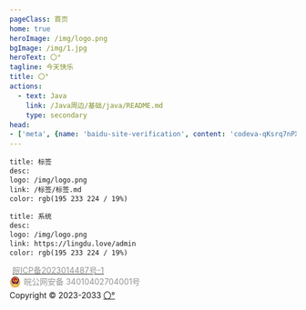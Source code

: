 ```yaml
---
pageClass: 首页
home: true
heroImage: /img/logo.png
bgImage: /img/1.jpg
heroText: 〇°
tagline: 今天快乐
title: 〇°
actions:
  - text: Java
    link: /Java周边/基础/java/README.md
    type: secondary
head:
- ['meta', {name: 'baidu-site-verification', content: 'codeva-qKsrq7nPXz'}]
---
```


[//]: # ([统计]&#40;/本站建设/站点统计/README.md&#41;)


```card
title: 标签
desc: 
logo: /img/logo.png
link: /标签/标签.md
color: rgb(195 233 224 / 19%)
```

```card
title: 系统
desc: 
logo: /img/logo.png
link: https://lingdu.love/admin
color: rgb(195 233 224 / 19%)
```


<!--   备案标注   -->
<div id="fixed-bottom-center">
<a target="_blank"  data-v-99bcade8="" href="https://beian.miit.gov.cn/#/Integrated/index">
  <p style="height:20px;line-height:20px;margin: 0 0 0 5px; color:#939393;">
    皖ICP备2023014487号-1
  </p>
</a>
<a target="_blank" href="http://www.beian.gov.cn/portal/registerSystemInfo?recordcode=34010402704001" style="display:inline-block;text-decoration:none;height:20px;line-height:20px;">
  <img src="/img/备案图标.png" style="float:left;" alt=""/>
  <p style="float:left;height:20px;line-height:20px;margin: 0 0 0 5px; color:#939393;">
    皖公网安备 34010402704001号
  </p>
</a><br>
Copyright © 2023-2033 <a href="http://lingdu.love">〇°</a>
</div>











